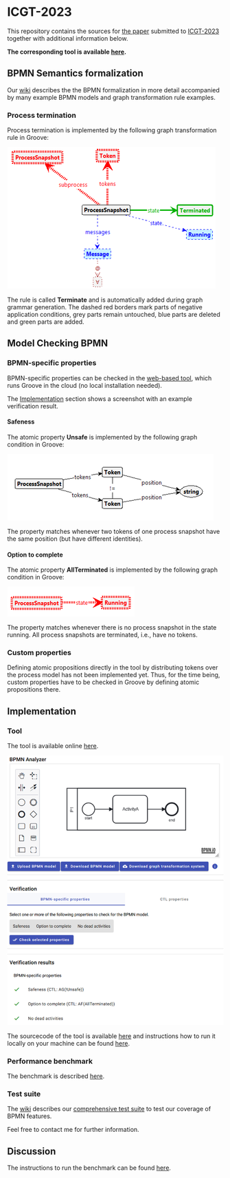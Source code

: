 # ICGT-2023

This repository contains the sources for [the paper](./paper.pdf) submitted
to [ICGT-2023](https://conf.researchr.org/home/icgt-2023) together with additional information
below.

**The corresponding tool is available [here](https://bpmnanalyzer.whitefield-c9fed487.northeurope.azurecontainerapps.io).**

## BPMN Semantics formalization

Our [wiki](https://github.com/timKraeuter/Rewrite_Rule_Generation/wiki) describes the the BPMN formalization in more detail accompanied by many example BPMN models and graph transformation rule examples.

### Process termination

Process termination is implemented by the following graph transformation rule in Groove:

![Atomic property AllTerminated implemented in Groove.](./artifacts/Terminate.png)

The rule is called **Terminate** and is automatically added during graph grammar generation.
The dashed red borders mark parts of negative application conditions, grey parts remain untouched,
blue parts are
deleted and green parts are added.

## Model Checking BPMN

### BPMN-specific properties

BPMN-specific properties can be checked in the [web-based tool](https://bpmnanalyzer.whitefield-c9fed487.northeurope.azurecontainerapps.io), which runs Groove in the cloud (no local installation needed).

The [Implementation](https://github.com/timKraeuter/ICGT-2023#implementation) section shows a screenshot with an example verification result.

#### Safeness

The atomic property **Unsafe** is implemented by the following graph condition in Groove:

![Atomic property Unsafe implemented in Groove.](./artifacts/Unsafe.png)

The property matches whenever two tokens of one process snapshot have the same position (but have
different identities).

#### Option to complete

The atomic property **AllTerminated** is implemented by the following graph condition in Groove:

![Atomic property AllTerminated implemented in Groove.](./artifacts/AllTerminated.png)

The property matches whenever there is no process snapshot in the state running. All process
snapshots are terminated, i.e., have no tokens.

### Custom properties

Defining atomic propositions directly in the tool by distributing tokens over the process model has
not been implemented yet.
Thus, for the time being, custom properties have to be checked in Groove by defining atomic propositions there.

## Implementation

### Tool

The tool is available
online [here](https://bpmnanalyzer.whitefield-c9fed487.northeurope.azurecontainerapps.io).

[![Atomic property Unsafe implemented in Groove.](./images/impl.png)](https://bpmnanalyzer.whitefield-c9fed487.northeurope.azurecontainerapps.io)

The sourcecode of the tool is
available [here](https://github.com/timKraeuter/Rewrite_Rule_Generation) and instructions
how to run it locally on your machine can be
found [here](https://github.com/timKraeuter/Rewrite_Rule_Generation/blob/master/server/README.md).

### Performance benchmark

The benchmark is described [here](https://github.com/timKraeuter/ICGT-2023/tree/main/artifacts/benchmark#readme).

### Test suite

The [wiki](https://github.com/timKraeuter/Rewrite_Rule_Generation/wiki) describes our [comprehensive test suite](https://github.com/timKraeuter/Rewrite_Rule_Generation/wiki/Test-Suite) to test our coverage of BPMN features. 

Feel free to contact me for further information.

## Discussion

The instructions to run the benchmark can be found [here](https://github.com/timKraeuter/ICGT-2023/tree/main/artifacts/benchmark#readme).
